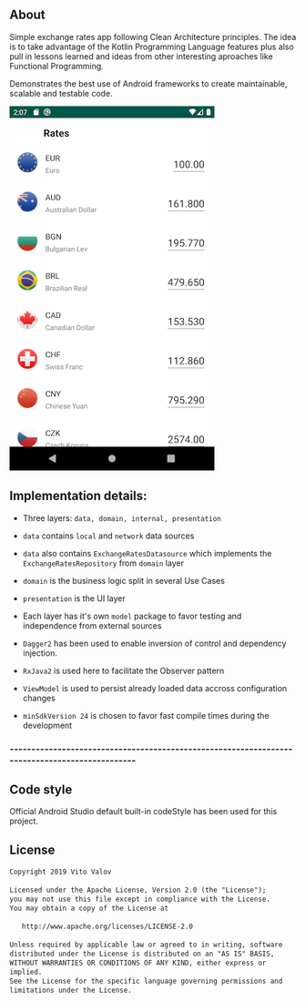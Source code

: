 ## About

Simple exchange rates app following Clean Architecture principles. The idea is to take advantage of the Kotlin Programming Language features plus also pull in lessons learned and ideas from other interesting aproaches like Functional Programming.

Demonstrates the best use of Android frameworks to create maintainable, scalable and testable code.

![img](AppSnapshot.png)

## Implementation details:

- Three layers: `data, domain, internal, presentation`
- `data` contains `local` and `network` data sources
- `data` also contains `ExchangeRatesDatasource` which implements the `ExchangeRatesRepository` from `domain` layer
- `domain` is the business logic split in several Use Cases
- `presentation` is the UI layer  
- Each layer has it's own `model` package to favor testing and independence from external sources

- `Dagger2` has been used to enable inversion of control and dependency injection.
- `RxJava2` is used here to facilitate the Observer pattern 
- `ViewModel` is used to persist already loaded data accross configuration changes  

- `minSdkVersion 24` is chosen to favor fast compile times during the
  development

### ----------------------------------------------------------------------------------------------
 
## Code style
Official Android Studio default built-in codeStyle has been used for this project.

## License

    Copyright 2019 Vito Valov

    Licensed under the Apache License, Version 2.0 (the "License");
    you may not use this file except in compliance with the License.
    You may obtain a copy of the License at

       http://www.apache.org/licenses/LICENSE-2.0

    Unless required by applicable law or agreed to in writing, software
    distributed under the License is distributed on an "AS IS" BASIS,
    WITHOUT WARRANTIES OR CONDITIONS OF ANY KIND, either express or implied.
    See the License for the specific language governing permissions and
    limitations under the License.
